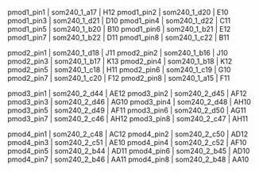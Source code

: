 pmod1_pin1 | som240_1_a17 | H12
pmod1_pin2 | som240_1_d20 | E10
pmod1_pin3 | som240_1_d21 | D10
pmod1_pin4 | som240_1_d22 | C11
pmod1_pin5 | som240_1_b20 | B10
pmod1_pin6 | som240_1_b21 | E12
pmod1_pin7 | som240_1_b22 | D11
pmod1_pin8 | som240_1_c22 | B11

pmod2_pin1 | som240_1_d18 | J11
pmod2_pin2 | som240_1_b16 | J10
pmod2_pin3 | som240_1_b17 | K13
pmod2_pin4 | som240_1_b18 | K12
pmod2_pin5 | som240_1_c18 | H11
pmod2_pin6 | som240_1_c19 | G10
pmod2_pin7 | som240_1_c20 | F12
pmod2_pin8 | som240_1_a15 | F11

pmod3_pin1 | som240_2_d44 | AE12
pmod3_pin2 | som240_2_d45 | AF12
pmod3_pin3 | som240_2_d46 | AG10
pmod3_pin4 | som240_2_d48 | AH10
pmod3_pin5 | som240_2_d49 | AF11
pmod3_pin6 | som240_2_d50 | AG11
pmod3_pin7 | som240_2_c46 | AH12
pmod3_pin8 | som240_2_c47 | AH11

pmod4_pin1 | som240_2_c48 | AC12
pmod4_pin2 | som240_2_c50 | AD12
pmod4_pin3 | som240_2_c51 | AE10
pmod4_pin4 | som240_2_c52 | AF10
pmod4_pin5 | som240_2_b44 | AD11
pmod4_pin6 | som240_2_b45 | AD10
pmod4_pin7 | som240_2_b46 | AA11
pmod4_pin8 | som240_2_b48 | AA10
